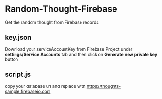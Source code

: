 # Random-Thought-Firebase
Get the random thought from Firebase records.

## key.json
Download your serviceAccountKey from Firebase Project under **settings/Service Accounts** tab and then click on **Generate new private key** button

## script.js
copy your database url and replace with https://thoughts-sample.firebaseio.com

